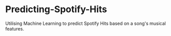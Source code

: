 # Predicting-Spotify-Hits
Utilising Machine Learning to predict Spotify Hits based on a song's musical features.
